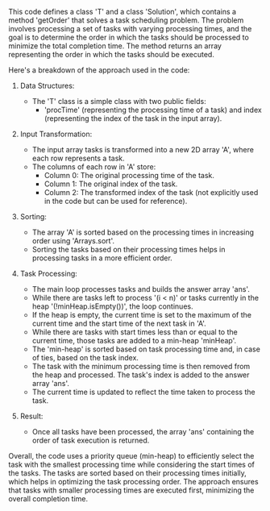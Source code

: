 ​This code defines a class 'T' and a class 'Solution', which contains a method 'getOrder' that solves a task scheduling problem. The problem involves processing a set 
of tasks with varying processing times, and the goal is to determine the order in which the tasks should be processed to minimize the total completion time. The 
method returns an array representing the order in which the tasks should be executed.

Here's a breakdown of the approach used in the code:

1. Data Structures:
   - The 'T' class is a simple class with two public fields:
       - 'procTime' (representing the processing time of a task) and index (representing the index of the task in the input array).

2. Input Transformation:
   - The input array tasks is transformed into a new 2D array 'A', where each row represents a task.
   - The columns of each row in 'A' store:
       - Column 0: The original processing time of the task.
       - Column 1: The original index of the task.
       - Column 2: The transformed index of the task (not explicitly used in the code but can be used for reference).

3. Sorting:
   - The array 'A' is sorted based on the processing times in increasing order using 'Arrays.sort'.
   - Sorting the tasks based on their processing times helps in processing tasks in a more efficient order.

4. Task Processing:
   - The main loop processes tasks and builds the answer array 'ans'.
   - While there are tasks left to process '(i < n)' or tasks currently in the heap '(!minHeap.isEmpty())', the loop continues.
   - If the heap is empty, the current time is set to the maximum of the current time and the start time of the next task in 'A'.
   - While there are tasks with start times less than or equal to the current time, those tasks are added to a min-heap 'minHeap'.
   - The 'min-heap' is sorted based on task processing time and, in case of ties, based on the task index.
   - The task with the minimum processing time is then removed from the heap and processed. The task's index is added to the answer array 'ans'.
   - The current time is updated to reflect the time taken to process the task.

5. Result:
   - Once all tasks have been processed, the array 'ans' containing the order of task execution is returned.


Overall, the code uses a priority queue (min-heap) to efficiently select the task with the smallest processing time while considering the start times of the tasks. 
The tasks are sorted based on their processing times initially, which helps in optimizing the task processing order. The approach ensures that tasks with smaller 
processing times are executed first, minimizing the overall completion time.
